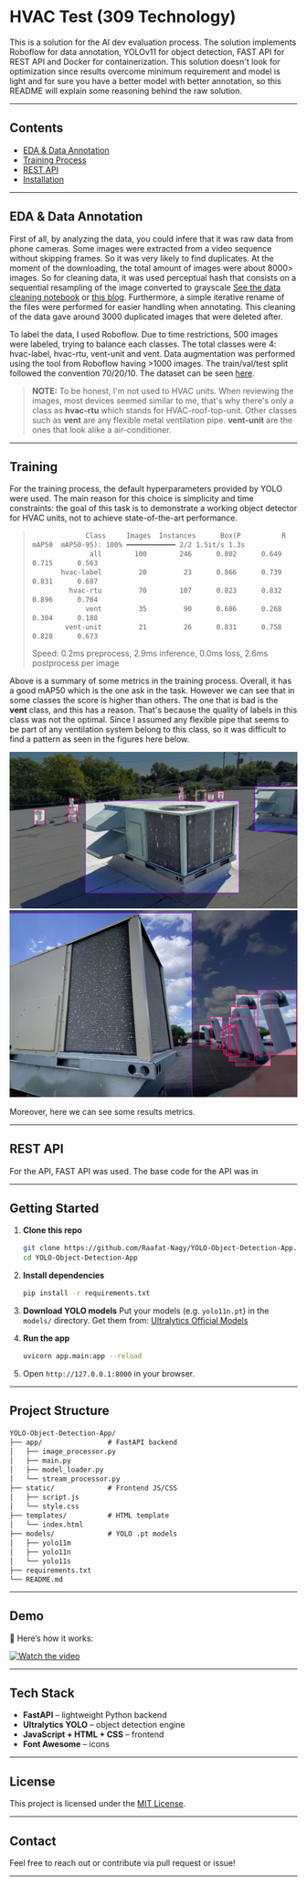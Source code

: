 # HVAC Test (309 Technology)

 This is a solution for the AI dev evaluation process. The solution implements Roboflow for data annotation, YOLOv11 for object detection, FAST API for REST API and Docker for containerization. This solution doesn't look for optimization since results overcome minimum requirement and model is light and for sure you have a better model with better annotation, so this README will explain some reasoning behind the raw solution.

---

## Contents

-  [EDA & Data Annotation](#eda--data-annotation)
-  [Training Process](#training)
-  [REST API](#rest-api)
-  [Installation](#Installation)

---
## EDA & Data Annotation
First of all, by analyzing the data, you could infere that it was raw data from phone cameras. Some images were extracted from a video sequence without skipping frames. So it was very likely to find duplicates. At the moment of the downloading, the total amount of images were about 8000> images. So for cleaning data, it was used perceptual hash that consists on a sequential resampling of the image converted to grayscale [See the data cleaning notebook](HVAC_test.ipynb#eda) or [this blog](https://apiumhub.com/tech-blog-barcelona/introduction-perceptual-hashes-measuring-similarity/). Furthermore, a simple iterative rename of the files were performed for easier handling when annotating. This cleaning of the data gave around 3000 duplicated images that were deleted after.

To label the data, I used Roboflow. Due to time restrictions, 500 images were labeled, trying to balance each classes. The total classes were 4: hvac-label, hvac-rtu, vent-unit and vent. Data augmentation was performed using the tool from Roboflow having >1000 images. The train/val/test split followed the convention 70/20/10. The dataset can be seen [here](https://universe.roboflow.com/notfound/hvac-test-km6yv).

> **NOTE:** To be honest, I'm not used to HVAC units. When reviewing the images, most devices seemed similar to me, that's why there's only a class as **hvac-rtu** which stands for HVAC-roof-top-unit. Other classes such as **vent** are any flexible metal ventilation pipe. **vent-unit** are the ones that look alike a air-conditioner.

---
## Training

For the training process, the default hyperparameters provided by YOLO were used. The main reason for this choice is simplicity and time constraints: the goal of this task is to demonstrate a working object detector for HVAC units, not to achieve state-of-the-art performance.

>                  Class     Images  Instances      Box(P          R      mAP50  mAP50-95): 100% ━━━━━━━━━━━━ 2/2 1.5it/s 1.3s
>                   all        100        246      0.802      0.649      0.715      0.563
>            hvac-label         20         23      0.866      0.739      0.831      0.687
>              hvac-rtu         70        107      0.823      0.832      0.896      0.704
>                  vent         35         90      0.686      0.268      0.304      0.188
>             vent-unit         21         26      0.831      0.758      0.828      0.673
>Speed: 0.2ms preprocess, 2.9ms inference, 0.0ms loss, 2.6ms postprocess per image

Above is a summary of some metrics in the training process. Overall, it has a good mAP50 which is the one ask in the task. However we can see that in some classes the score is higher than others. The one that is bad is the **vent** class, and this has a reason. That's because the quality of labels in this class was not the optimal. Since I assumed any flexible pipe that seems to be part of any ventilation system belong to this class, so it was difficult to find a pattern as seen in the figures here below.

![Ejemplo de clase vent](./assets/vent1.png)
![Ejemplo de clase vent](./assets/vent2.png)


Moreover, here we can see some results metrics.


---
## REST API

For the API, FAST API was used. The base code for the API was in 

---
## Getting Started

1. **Clone this repo**
   ```bash
   git clone https://github.com/Raafat-Nagy/YOLO-Object-Detection-App.git
   cd YOLO-Object-Detection-App

2. **Install dependencies**

   ```bash
   pip install -r requirements.txt
   ```

3. **Download YOLO models**
   Put your models (e.g. `yolo11n.pt`) in the `models/` directory.
   Get them from:
   [Ultralytics Official Models](https://docs.ultralytics.com/models)

4. **Run the app**

   ```bash
   uvicorn app.main:app --reload
   ```

5. Open `http://127.0.0.1:8000` in your browser.

---

## Project Structure

```
YOLO-Object-Detection-App/
├── app/                # FastAPI backend
│   ├── image_processor.py
│   ├── main.py
│   ├── model_loader.py
│   └── stream_processor.py
├── static/             # Frontend JS/CSS
│   ├── script.js
│   └── style.css
├── templates/          # HTML template
│   └── index.html
├── models/             # YOLO .pt models
│   ├── yolo11m
│   ├── yolo11n
│   └── yolo11s
├── requirements.txt
└── README.md
```

---

## Demo

📸 Here’s how it works:

[![Watch the video](https://img.youtube.com/vi/ONM9z99RVaU/hqdefault.jpg)](https://youtu.be/ONM9z99RVaU)

---

## Tech Stack

* **FastAPI** – lightweight Python backend
* **Ultralytics YOLO** – object detection engine
* **JavaScript + HTML + CSS** – frontend
* **Font Awesome** – icons

---

## License

This project is licensed under the [MIT License](https://choosealicense.com/licenses/mit/).

---

## Contact

Feel free to reach out or contribute via pull request or issue!

---
